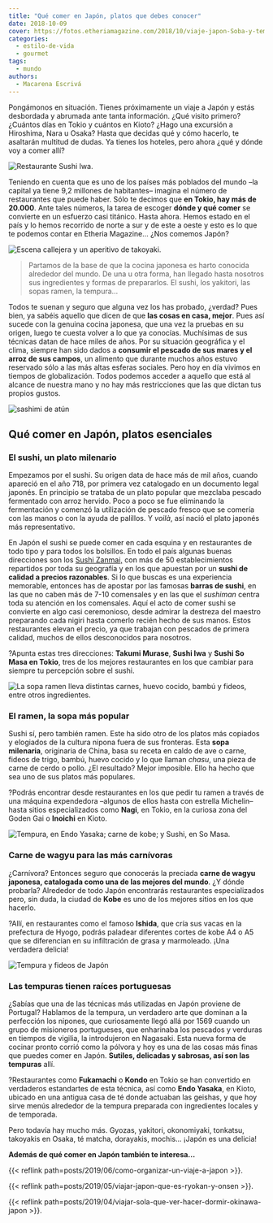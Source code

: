 ```yaml
---
title: "Qué comer en Japón, platos que debes conocer"
date: 2018-10-09
cover: https://fotos.etheriamagazine.com/2018/10/viaje-japon-Soba-y-tempura.jpg
categories: 
  - estilo-de-vida
  - gourmet
tags: 
  - mundo
authors: 
  - Macarena Escrivá
---
```


Pongámonos en situación. Tienes próximamente un viaje a Japón y estás desbordada y 
abrumada ante tanta información. ¿Qué visito primero? ¿Cuántos días en Tokio y cuántos 
en Kioto? ¿Hago una excursión a Hiroshima, Nara u Osaka? Hasta que decidas qué y cómo 
hacerlo, te asaltarán multitud de dudas. Ya tienes los hoteles, pero ahora ¿qué y dónde 
voy a comer allí? 

![Restaurante Sushi Iwa.](https://fotos.etheriamagazine.com/2018/10/viaje-japon-Sushi-Iwa.jpg "Restaurante Sushi Iwa.")

Teniendo en cuenta que es uno de los países más poblados del mundo –la capital ya tiene 
9,2 millones de habitantes– imagina el número de restaurantes que puede haber. Sólo te 
decimos que **en Tokio, hay más de 20.000**. Ante tales números, la tarea de escoger 
**dónde y qué comer** se convierte en un esfuerzo casi titánico. Hasta ahora. Hemos 
estado en el país y lo hemos recorrido de norte a sur y de este a oeste y esto es lo que 
te podemos contar en Etheria Magazine... ¿Nos comemos Japón? 

![Escena callejera y un aperitivo de takoyaki.](https://fotos.etheriamagazine.com/2018/10/Comida-callejera-japon.jpg "Escena callejera y un aperitivo de takoyaki.")

> Partamos de la base de que la cocina japonesa es harto conocida alrededor del mundo. De 
> una u otra forma, han llegado hasta nosotros sus ingredientes y formas de prepararlos. 
> El sushi, los yakitori, las sopas ramen, la tempura… 

Todos te suenan y seguro que alguna vez los has probado, ¿verdad? Pues bien, ya sabéis 
aquello que dicen de que **las cosas en casa, mejor**. Pues así sucede con la genuina 
cocina japonesa, que una vez la pruebas en su origen, luego te cuesta volver a lo que ya 
conocías. Muchísimas de sus técnicas datan de hace miles de años. Por su situación 
geográfica y el clima, siempre han sido dados a **consumir el pescado de sus mares y el 
arroz de sus campos**, un alimento que durante muchos años estuvo reservado sólo a las 
más altas esferas sociales. Pero hoy en día vivimos en tiempos de globalización. Todos 
podemos acceder a aquello que está al alcance de nuestra mano y no hay más restricciones 
que las que dictan tus propios gustos. 

![sashimi de atún](https://fotos.etheriamagazine.com/2018/10/viaje-japon-Sushi-Iwa-1.jpg "El restaurante Sushi Iwa es uno de los mejores de Tokio.")

## Qué comer en Japón, platos esenciales

### El sushi, un plato milenario

Empezamos por el sushi. Su origen data de hace más de mil años, cuando apareció en el 
año 718, por primera vez catalogado en un documento legal japonés. En principio se 
trataba de un plato popular que mezclaba pescado fermentado con arroz hervido. Poco a 
poco se fue eliminando la fermentación y comenzó la utilización de pescado fresco que se 
comería con las manos o con la ayuda de palillos. Y _voilà_, así nació el plato japonés 
más representativo. 

En Japón el sushi se puede comer en cada esquina y en restaurantes de todo tipo y para 
todos los bolsillos. En todo el país algunas buenas direcciones son los [Sushi 
Zanmai,](https://www.sushizanmai.com/) con más de 50 establecimientos repartidos por 
toda su geografía y en los que apuestan por un **sushi de calidad a precios 
razonables**. Si lo que buscas es una experiencia memorable, entonces has de apostar por 
las famosas **barras de sushi**, en las que no caben más de 7-10 comensales y en las que 
el _sushiman_ centra toda su atención en los comensales. Aquí el acto de comer sushi se 
convierte en algo casi ceremonioso, desde admirar la destreza del maestro preparando 
cada nigiri hasta comerlo recién hecho de sus manos. Estos restaurantes elevan el 
precio, ya que trabajan con pescados de primera calidad, muchos de ellos desconocidos 
para nosotros. 

?Apunta estas tres direcciones: **Takumi Murase**, **Sushi Iwa** y **Sushi So Masa en 
Tokio**, tres de los mejores restaurantes en los que cambiar para siempre tu percepción 
sobre el sushi. 

![La sopa ramen lleva distintas carnes, huevo cocido, bambú y fideos, entre otros ingredientes.](https://fotos.etheriamagazine.com/2018/10/viaje-japon-Ramen.jpg "La sopa ramen lleva distintas carnes, huevo cocido, bambú y fideos, entre otros ingredientes.")

### El ramen, la sopa más popular

Sushi sí, pero también ramen. Este ha sido otro de los platos más copiados y elogiados 
de la cultura nipona fuera de sus fronteras. Esta **sopa milenaria**, originaria de 
China, basa su receta en caldo de ave o carne, fideos de trigo, bambú, huevo cocido y lo 
que llaman _chasu_, una pieza de carne de cerdo o pollo. ¿El resultado? Mejor imposible. 
Ello ha hecho que sea uno de sus platos más populares. 

?Podrás encontrar desde restaurantes en los que pedir tu ramen a través de una máquina 
expendedora –algunos de ellos hasta con estrella Michelin– hasta sitios especializados 
como **Nagi**, en Tokio, en la curiosa zona del Goden Gai o **Inoichi** en Kioto. 

![Tempura, en Endo Yasaka; carne de kobe; y Sushi, en So Masa.](https://fotos.etheriamagazine.com/2018/10/Tempura-Endo-Yasaka-sushi-so-masa-kobe.jpg "Tempura, en Endo Yasaka; carne de kobe; y Sushi, en So Masa.")

### Carne de wagyu para las más carnívoras

¿Carnívora? Entonces seguro que conocerás la preciada **carne de wagyu japonesa, 
catalogada como una de las mejores del mundo**. ¿Y dónde probarla? Alrededor de todo 
Japón encontrarás restaurantes especializados pero, sin duda, la ciudad de **Kobe** es 
uno de los mejores sitios en los que hacerlo. 

?Allí, en restaurantes como el famoso **Ishida**, que cría sus vacas en la prefectura de 
Hyogo, podrás paladear diferentes cortes de kobe A4 o A5 que se diferencian en su 
infiltración de grasa y marmoleado. ¡Una verdadera delicia! 

![Tempura y fideos de Japón](https://fotos.etheriamagazine.com/2018/10/viaje-japon-Soba-y-tempura.jpg "En la cocina japonesa no faltan los fideos soba ni la tempura.")

### Las tempuras tienen raíces portuguesas

¿Sabías que una de las técnicas más utilizadas en Japón proviene de Portugal? Hablamos 
de la tempura, un verdadero arte que dominan a la perfección los nipones, que 
curiosamente llegó allá por 1569 cuando un grupo de misioneros portugueses, que 
enharinaba los pescados y verduras en tiempos de vigilia, la introdujeron en Nagasaki. 
Esta nueva forma de cocinar pronto corrió como la pólvora y hoy es una de las cosas más 
finas que puedes comer en Japón. **Sutiles, delicadas y sabrosas, así son las tempuras** 
allí. 

?Restaurantes como **Fukamachi** o **Kondo** en Tokio se han convertido en verdaderos 
estandartes de esta técnica, así como **Endo Yasaka**, en Kioto, ubicado en una antigua 
casa de té donde actuaban las geishas, y que hoy sirve menús alrededor de la tempura 
preparada con ingredientes locales y de temporada. 

Pero todavía hay mucho más. Gyozas, yakitori, okonomiyaki, tonkatsu, takoyakis en Osaka, 
té matcha, dorayakis, mochis… ¡Japón es una delicia! 

**Además de qué comer en Japón también te interesa...** 

{{< reflink path=posts/2019/06/como-organizar-un-viaje-a-japon >}}. 

{{< reflink path=posts/2019/05/viajar-japon-que-es-ryokan-y-onsen >}}. 

{{< reflink path=posts/2019/04/viajar-sola-que-ver-hacer-dormir-okinawa-japon >}}.
